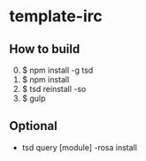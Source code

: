 template-irc
============

How to build
----

0. $ npm install -g tsd
1. $ npm install
2. $ tsd reinstall -so
3. $ gulp


Optional
----

- tsd query [module] -rosa install
